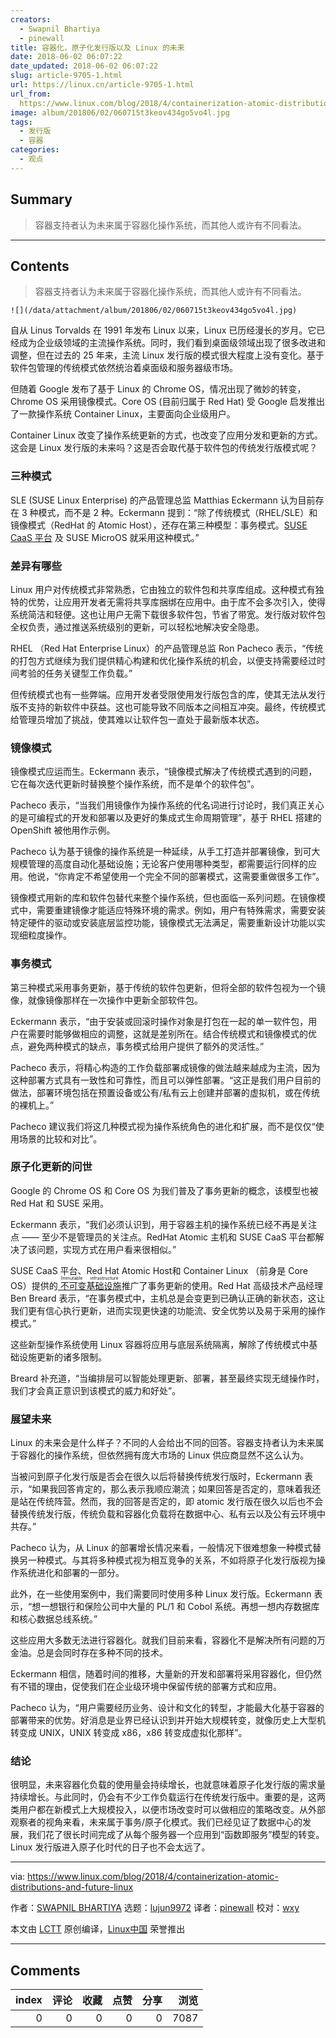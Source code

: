 ```yaml
---
creators:
  - Swapnil Bhartiya
  - pinewall
title: 容器化，原子化发行版以及 Linux 的未来
date: 2018-06-02 06:07:22
date_updated: 2018-06-02 06:07:22
slug: article-9705-1.html
url: https://linux.cn/article-9705-1.html
url_from: 
  https://www.linux.com/blog/2018/4/containerization-atomic-distributions-and-future-linux
image: album/201806/02/060715t3keov434go5vo4l.jpg
tags:
  - 发行版
  - 容器
categories:
  - 观点
---
```


## Summary

> 容器支持者认为未来属于容器化操作系统，而其他人或许有不同看法。

***

<!-- more -->

## Contents

> 
> 容器支持者认为未来属于容器化操作系统，而其他人或许有不同看法。
> 
> 
> 

`![](/data/attachment/album/201806/02/060715t3keov434go5vo4l.jpg)`

自从 Linus Torvalds 在 1991 年发布 Linux 以来，Linux 已历经漫长的岁月。它已经成为企业级领域的主流操作系统。同时，我们看到桌面级领域出现了很多改进和调整，但在过去的 25 年来，主流 Linux 发行版的模式很大程度上没有变化。基于软件包管理的传统模式依然统治着桌面级和服务器级市场。

但随着 Google 发布了基于 Linux 的 Chrome OS，情况出现了微妙的转变，Chrome OS 采用镜像模式。Core OS (目前归属于 Red Hat) 受 Google 启发推出了一款操作系统 Container Linux，主要面向企业级用户。

Container Linux 改变了操作系统更新的方式，也改变了应用分发和更新的方式。这会是 Linux 发行版的未来吗？这是否会取代基于软件包的传统发行版模式呢？

### 三种模式

SLE (SUSE Linux Enterprise) 的产品管理总监 Matthias Eckermann 认为目前存在 3 种模式，而不是 2 种。Eckermann 提到：“除了传统模式（RHEL/SLE）和镜像模式（RedHat 的 Atomic Host），还存在第三种模型：事务模式。[SUSE CaaS 平台](https://www.suse.com/products/caas-platform/) 及 SUSE MicroOS 就采用这种模式。”

### 差异有哪些

Linux 用户对传统模式非常熟悉，它由独立的软件包和共享库组成。这种模式有独特的优势，让应用开发者无需将共享库捆绑在应用中。由于库不会多次引入，使得系统简洁和轻便。这也让用户无需下载很多软件包，节省了带宽。发行版对软件包全权负责，通过推送系统级别的更新，可以轻松地解决安全隐患。

RHEL （Red Hat Enterprise Linux）的产品管理总监 Ron Pacheco 表示，“传统的打包方式继续为我们提供精心构建和优化操作系统的机会，以便支持需要经过时间考验的任务关键型工作负载。”

但传统模式也有一些弊端。应用开发者受限使用发行版包含的库，使其无法从发行版不支持的新软件中获益。这也可能导致不同版本之间相互冲突。最终，传统模式给管理员增加了挑战，使其难以让软件包一直处于最新版本状态。

### 镜像模式

镜像模式应运而生。Eckermann 表示，“镜像模式解决了传统模式遇到的问题，它在每次迭代更新时替换整个操作系统，而不是单个的软件包”。

Pacheco 表示，“当我们用镜像作为操作系统的代名词进行讨论时，我们真正关心的是可编程式的开发和部署以及更好的集成式生命周期管理”，基于 RHEL 搭建的 OpenShift 被他用作示例。

Pacheco 认为基于镜像的操作系统是一种延续，从手工打造并部署镜像，到可大规模管理的高度自动化基础设施；无论客户使用哪种类型，都需要运行同样的应用。他说，“你肯定不希望使用一个完全不同的部署模式，这需要重做很多工作”。

镜像模式用新的库和软件包替代来整个操作系统，但也面临一系列问题。在镜像模式中，需要重建镜像才能适应特殊环境的需求。例如，用户有特殊需求，需要安装特定硬件的驱动或安装底层监控功能，镜像模式无法满足，需要重新设计功能以实现细粒度操作。

### 事务模式

第三种模式采用事务更新，基于传统的软件包更新，但将全部的软件包视为一个镜像，就像镜像那样在一次操作中更新全部软件包。

Eckermann 表示，“由于安装或回滚时操作对象是打包在一起的单一软件包，用户在需要时能够做相应的调整，这就是差别所在。结合传统模式和镜像模式的优点，避免两种模式的缺点，事务模式给用户提供了额外的灵活性。”

Pacheco 表示，将精心构造的工作负载部署成镜像的做法越来越成为主流，因为这种部署方式具有一致性和可靠性，而且可以弹性部署。“这正是我们用户目前的做法，部署环境包括在预置设备或公有/私有云上创建并部署的虚拟机，或在传统的裸机上。”

Pacheco 建议我们将这几种模式视为操作系统角色的进化和扩展，而不是仅仅“使用场景的比较和对比”。

### 原子化更新的问世

Google 的 Chrome OS 和 Core OS 为我们普及了事务更新的概念，该模型也被 Red Hat 和 SUSE 采用。

Eckermann 表示，“我们必须认识到，用于容器主机的操作系统已经不再是关注点 —— 至少不是管理员的关注点。RedHat Atomic 主机和 SUSE CaaS 平台都解决了该问题，实现方式在用户看来很相似。”

SUSE CaaS 平台、Red Hat Atomic Host和 Container Linux （前身是 Core OS）提供的[<ruby> 不可变基础设施 <rt>  Immutable infrastructure </rt></ruby>](https://www.digitalocean.com/community/tutorials/what-is-immutable-infrastructure) 推广了事务更新的使用。Red Hat 高级技术产品经理 Ben Breard 表示，“在事务模式中，主机总是会变更到已确认正确的新状态，这让我们更有信心执行更新，进而实现更快速的功能流、安全优势以及易于采用的操作模式。”

这些新型操作系统使用 Linux 容器将应用与底层系统隔离，解除了传统模式中基础设施更新的诸多限制。

Breard 补充道，“当编排层可以智能处理更新、部署，甚至最终实现无缝操作时，我们才会真正意识到该模式的威力和好处”。

### 展望未来

Linux 的未来会是什么样子？不同的人会给出不同的回答。容器支持者认为未来属于容器化的操作系统，但依然拥有庞大市场的 Linux 供应商显然不这么认为。

当被问到原子化发行版是否会在很久以后将替换传统发行版时，Eckermann 表示，“如果我回答肯定的，那么表示我顺应潮流；如果回答是否定的，意味着我还是站在传统阵营。然而，我的回答是否定的，即 atomic 发行版在很久以后也不会替换传统发行版，传统负载和容器化负载将在数据中心、私有云以及公有云环境中共存。”

Pacheco 认为，从 Linux 的部署增长情况来看，一般情况下很难想象一种模式替换另一种模式。与其将多种模式视为相互竞争的关系，不如将原子化发行版视为操作系统进化和部署的一部分。

此外，在一些使用案例中，我们需要同时使用多种 Linux 发行版。Eckermann 表示，“想一想银行和保险公司中大量的 PL/1 和 Cobol 系统。再想一想内存数据库和核心数据总线系统。”

这些应用大多数无法进行容器化。就我们目前来看，容器化不是解决所有问题的万金油。总是会同时存在多种不同的技术。

Eckermann 相信，随着时间的推移，大量新的开发和部署将采用容器化，但仍然有不错的理由，促使我们在企业级环境中保留传统的部署方式和应用。

Pacheco 认为，“用户需要经历业务、设计和文化的转型，才能最大化基于容器的部署带来的优势。好消息是业界已经认识到并开始大规模转变，就像历史上大型机转变成 UNIX，UNIX 转变成 x86，x86 转变成虚拟化那样”。

### 结论

很明显，未来容器化负载的使用量会持续增长，也就意味着原子化发行版的需求量持续增长。与此同时，仍会有不少工作负载运行在传统发行版中。重要的是，这两类用户都在新模式上大规模投入，以便市场改变时可以做相应的策略改变。从外部观察者的视角来看，未来属于事务/原子化模式。我们已经见证了数据中心的发展，我们花了很长时间完成了从每个服务器一个应用到“函数即服务”模型的转变。Linux 发行版进入原子化时代的日子也不会太远了。

---

via: <https://www.linux.com/blog/2018/4/containerization-atomic-distributions-and-future-linux>

作者：[SWAPNIL BHARTIYA](https://www.linux.com/users/arnieswap) 选题：[lujun9972](https://github.com/lujun9972) 译者：[pinewall](https://github.com/pinewall) 校对：[wxy](https://github.com/wxy)

本文由 [LCTT](https://github.com/LCTT/TranslateProject) 原创编译，[Linux中国](https://linux.cn/) 荣誉推出

***

## Comments


|   index |   评论 |   收藏 |   点赞 |   分享 |   浏览 |
|--------:|-------:|-------:|-------:|-------:|-------:|
|       0 |      0 |      0 |      0 |      0 |   7087 |
